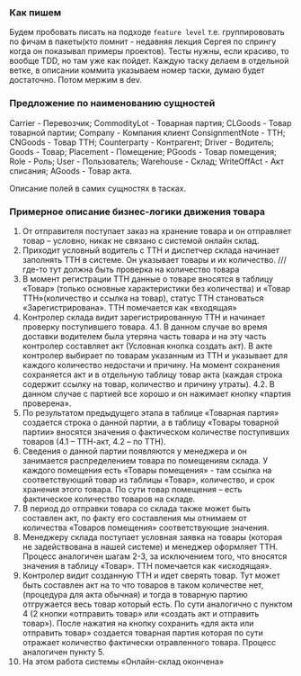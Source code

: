 ### Как пишем 
Будем пробовать писать на подходе `feature level` т.е. группирововать по фичам в пакеты(кто помнит - недавняя лекция Сергея по спрингу когда он показывал примеры проектов).
Тесты нужны, если красиво, то вообще TDD, но там уже как пойдет.
Каждую таску делаем в отдельной ветке, в описании коммита указываем номер таски, думаю будет достаточно. Потом мержим в dev. 
### Предложение по наименованию сущностей
Carrier - Перевозчик;
CommodityLot - Товарная партия;
CLGoods - Товар товарной партии;
Company - Компания клиент
ConsignmentNote - ТТН;
CNGoods - Товар ТТН;
Counterparty - Контрагент;
Driver - Водитель;
Goods - Товар;
Placement - Помещение;
PGoods - Товар помещения;
Role - Роль;
User - Пользователь;
Warehouse - Склад;
WriteOffAct - Акт списания;
AGoods - Товар акта.

Описание полей в самих сущностях в тасках.

### Примерное описание бизнес-логики движения товара
1. От отправителя поступает заказ на хранение товара и он отправляет товар – условно, никак не связано с системой онлайн склад.
2. Приходит условный водитель с ТТН и диспетчер склада начинает заполнять ТТН в системе. Он указывает товары и их количество. ///где-то тут должна быть проверка на количество товара
3. В момент регистрации ТТН данные о товаре вносятся в таблицу «Товар» (только основные характеристики без количества) и «Товар ТТН»(количество и ссылка на товар), статус ТТН становаться «Зарегистрирована». ТТН помечается как «входящая»
4. Контролер склада видит зарегистрированную ТТН и начинает проверку поступившего товара.
4.1. В данном случае во время доставки водителем была утеряна часть товара и на эту часть контролер составляет акт (Условная кнопка создать акт). В акте контролер выбирает по товарам указанным из ТТН и указывает для каждого количество недостачи и причину. На момент сохранения сохраняется акт и в отдельную таблицу товар акта (каждая строка содержит ссылку на товар, количество и причину утраты). 
4.2. В данном случае с партией все хорошо и он нажимает кнопку «партия проверена». 
5. По результатом предыдущего этапа в таблице «Товарная партия» создается строка о данной партии, а в таблицу «Товары товарной партии» вносятся значения о фактическом количестве поступивших товаров (4.1 – ТТН-акт, 4.2 – по ТТН).
6. Сведения о данной партии появляются у менеджера и он занимается распределением товара по помещениям склада. У каждого помещения есть «Товары помещения» - там ссылка на соответствующий товар из таблицы «Товар», количество, и срок хранения этого товара.
По сути товар помещения – есть фактическое количество товаров на складе.
7. В период до отправки товара со склада также может быть составлен акт, по факту его составления мы отнимаем от количества «Товаров помещения» соответствующие значения.
8. Менеджеру склада поступает условная заявка на товары (которая не задействована в нашей системе) и менеджер оформляет ТТН. Процесс аналогичен шагам 2-3, за исключением того, что вносятся значения в таблицу «Товар». ТТН помечается как «исходящая».
9. Контролер видит созданную ТТН и идет сверять товар. Тут может быть составлен акт на то что товаров в таком количестве нет, (процедура для акта обычная) и тогда в товарную партию отгружается весь товар который есть. По сути аналогично с пунктом 4 (2 кнопки «отправить товар» или «создать акт и отправить товар»). После нажатия на кнопку сохранить «для акта или отправить товар» создается товарная партия которая по сути отражает количество фактически отравленного товара. Процесс аналогичен пункту 5.
10. На этом работа системы «Онлайн-склад окончена»
